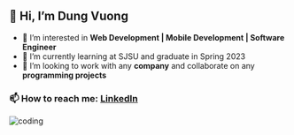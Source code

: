 ## 👋 Hi, I’m Dung Vuong
 - 👀 I’m interested in **Web Development | Mobile Development | Software Engineer**
 - 🌱 I’m currently learning at SJSU and graduate in Spring 2023
 - 💞️ I’m looking to work with any **company** and collaborate on any **programming projects** 
### 📫 How to reach me: [LinkedIn](https://www.linkedin.com/in/dung-vuong-94b496202/)

![coding](https://user-images.githubusercontent.com/79184498/206406510-86f67e0a-55a2-454e-a6cb-07058b39fdda.gif)
